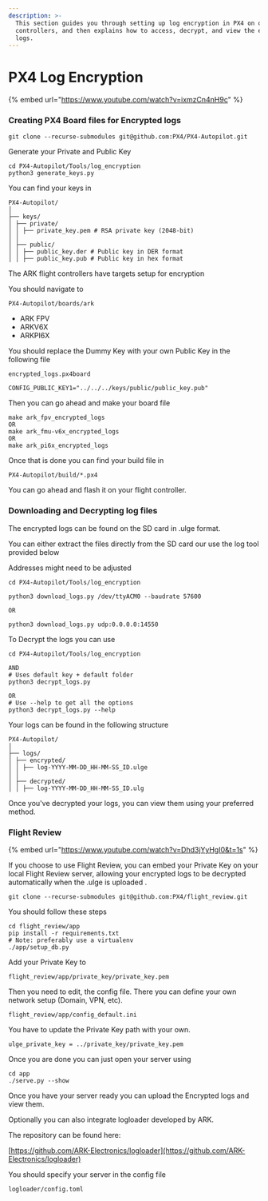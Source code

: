```yaml
---
description: >-
  This section guides you through setting up log encryption in PX4 on our flight
  controllers, and then explains how to access, decrypt, and view the encrypted
  logs.
---
```


# PX4 Log Encryption

{% embed url="https://www.youtube.com/watch?v=ixmzCn4nH9c" %}

### Creating PX4 Board files for Encrypted logs

```
git clone --recurse-submodules git@github.com:PX4/PX4-Autopilot.git
```

Generate your Private and Public Key

```
cd PX4-Autopilot/Tools/log_encryption
python3 generate_keys.py
```

You can find your keys in

```
PX4-Autopilot/
│
├── keys/ 
│ ├── private/
│ │ ├── private_key.pem # RSA private key (2048-bit)
│ │
│ ├── public/ 
│ │ ├── public_key.der # Public key in DER format
│ │ ├── public_key.pub # Public key in hex format
```

The ARK flight controllers have targets setup for encryption

You should navigate to

```
PX4-Autopilot/boards/ark
```

* ARK FPV
* ARKV6X
* ARKPI6X

You should replace the Dummy Key with your own Public Key in the following file

```
encrypted_logs.px4board
```

```
CONFIG_PUBLIC_KEY1="../../../keys/public/public_key.pub"
```

Then you can go ahead and make your board file

```
make ark_fpv_encrypted_logs
OR
make ark_fmu-v6x_encrypted_logs
OR
make ark_pi6x_encrypted_logs
```

Once that is done you can find your build file in

```
PX4-Autopilot/build/*.px4
```

You can go ahead and flash it on your flight controller.

### Downloading and Decrypting log files

The encrypted logs can be found on the SD card in .ulge format.

You can either extract the files directly from the SD card our use the log tool provided below

Addresses might need to be adjusted

```
cd PX4-Autopilot/Tools/log_encryption

python3 download_logs.py /dev/ttyACM0 --baudrate 57600

OR

python3 download_logs.py udp:0.0.0.0:14550
```

To Decrypt the logs you can use

```
cd PX4-Autopilot/Tools/log_encryption

AND
# Uses default key + default folder
python3 decrypt_logs.py

OR
# Use --help to get all the options
python3 decrypt_logs.py --help
```

Your logs can be found in the following structure

```
PX4-Autopilot/
│
├── logs/ 
│ ├── encrypted/ 
│ │ ├── log-YYYY-MM-DD_HH-MM-SS_ID.ulge 
│ │
│ ├── decrypted/
│ │ ├── log-YYYY-MM-DD_HH-MM-SS_ID.ulg
```

Once you've decrypted your logs, you can view them using your preferred method.

### Flight Review

{% embed url="https://www.youtube.com/watch?v=Dhd3jYyHgI0&t=1s" %}

If you choose to use Flight Review, you can embed your Private Key on your local Flight Review server, allowing your encrypted logs to be decrypted automatically when the .ulge is uploaded .

```
git clone --recurse-submodules git@github.com:PX4/flight_review.git
```

You should follow these steps

```
cd flight_review/app
pip install -r requirements.txt
# Note: preferably use a virtualenv
./app/setup_db.py
```

Add your Private Key to

```
flight_review/app/private_key/private_key.pem
```

Then you need to edit, the config file. There you can define your own network setup (Domain, VPN, etc).

```
flight_review/app/config_default.ini
```

You have to update the Private Key path with your own.

```
ulge_private_key = ../private_key/private_key.pem
```

Once you are done you can just open your server using

```
cd app
./serve.py --show
```

Once you have your server ready you can upload the Encrypted logs and view them.

Optionally you can also integrate logloader developed by ARK.

The repository can be found here:

[https://github.com/ARK-Electronics/logloader](https://github.com/ARK-Electronics/logloader)

You should specify your server in the config file

```
logloader/config.toml
```

